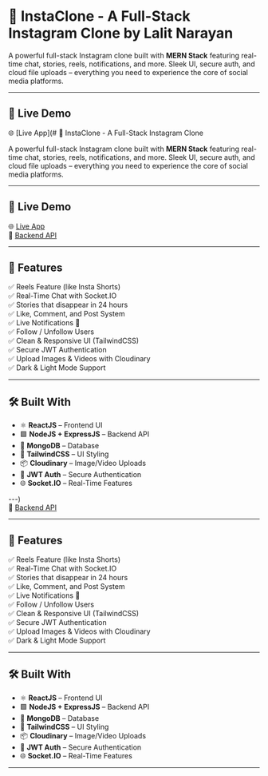 # 📸 InstaClone - A Full-Stack Instagram Clone by Lalit Narayan

A powerful full-stack Instagram clone built with **MERN Stack** featuring real-time chat, stories, reels, notifications, and more. Sleek UI, secure auth, and cloud file uploads – everything you need to experience the core of social media platforms.

---

## 🚀 Live Demo

🌐 [Live App](# 📸 InstaClone - A Full-Stack Instagram Clone

A powerful full-stack Instagram clone built with **MERN Stack** featuring real-time chat, stories, reels, notifications, and more. Sleek UI, secure auth, and cloud file uploads – everything you need to experience the core of social media platforms.

---

## 🚀 Live Demo

🌐 [Live App](https://instagram-ogh1.onrender.com)  
🔗 [Backend API](https://instagram-clone-backend-et0a.onrender.com)

---

## 🧠 Features

✅ Reels Feature (like Insta Shorts)  
✅ Real-Time Chat with Socket.IO  
✅ Stories that disappear in 24 hours  
✅ Like, Comment, and Post System  
✅ Live Notifications 🔔  
✅ Follow / Unfollow Users  
✅ Clean & Responsive UI (TailwindCSS)  
✅ Secure JWT Authentication  
✅ Upload Images & Videos with Cloudinary  
✅ Dark & Light Mode Support  

---

## 🛠️ Built With

- ⚛️ **ReactJS** – Frontend UI
- 🟩 **NodeJS + ExpressJS** – Backend API
- 🍃 **MongoDB** – Database
- 🎨 **TailwindCSS** – UI Styling
- 📦 **Cloudinary** – Image/Video Uploads
- 🔐 **JWT Auth** – Secure Authentication
- 🌐 **Socket.IO** – Real-Time Features

---)  
🔗 [Backend API](https://your-backend-url.com)

---

## 🧠 Features

✅ Reels Feature (like Insta Shorts)  
✅ Real-Time Chat with Socket.IO  
✅ Stories that disappear in 24 hours  
✅ Like, Comment, and Post System  
✅ Live Notifications 🔔  
✅ Follow / Unfollow Users  
✅ Clean & Responsive UI (TailwindCSS)  
✅ Secure JWT Authentication  
✅ Upload Images & Videos with Cloudinary  
✅ Dark & Light Mode Support  

---

## 🛠️ Built With

- ⚛️ **ReactJS** – Frontend UI
- 🟩 **NodeJS + ExpressJS** – Backend API
- 🍃 **MongoDB** – Database
- 🎨 **TailwindCSS** – UI Styling
- 📦 **Cloudinary** – Image/Video Uploads
- 🔐 **JWT Auth** – Secure Authentication
- 🌐 **Socket.IO** – Real-Time Features

---
